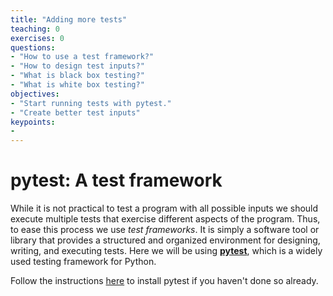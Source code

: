 ```yaml
---
title: "Adding more tests"
teaching: 0
exercises: 0
questions:
- "How to use a test framework?"
- "How to design test inputs?"
- "What is black box testing?"
- "What is white box testing?"
objectives:
- "Start running tests with pytest."
- "Create better test inputs"
keypoints:
- 
---
```

# pytest: A test framework
While it is not practical to test a program with all possible inputs we should
execute multiple tests that exercise different aspects of the program. Thus, to
ease this process we use *test frameworks*. It is simply a software tool or
library that provides a structured and organized environment for designing,
writing, and executing tests. Here we will be using **[pytest](https://docs.pytest.org/en/7.3.x/index.html)**,
which is a widely used testing framework for Python.

Follow the instructions [here](https://docs.pytest.org/en/7.3.x/getting-started.html) to install pytest if
you haven't done so already.

